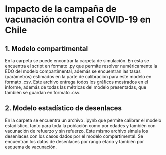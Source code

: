 # Impacto de la campaña de vacunación contra el COVID-19 en Chile 

## 1. Modelo compartimental
En la carpeta se puede encontrar la carpeta de simulación. En esta se encuentra el script en formato .py que permite resolver numéricamente la EDO del modelo compartimental, además se encuentran las tasas (parámetros) estimados en la parte de calibración para este modelo en formato .csv. Este archivo entrega todos los gráficos mostrados en el informe, además de todas las métricas del modelo presentadas, que también se guardan en formato .csv.

## 2. Modelo estadístico de desenlaces
En la carpeta se encuentra un archivo .ipynb que permite calibrar el modelo estadístico, tanto para toda la población como por edades y también con vacunación de refuerzo y sin refuerzo. Este mismo archivo simula los desenlaces con los casos dados por el modelo compartimental. Se encuentran los datos de desenlaces por rango etario y también por esquema de vacunación.
